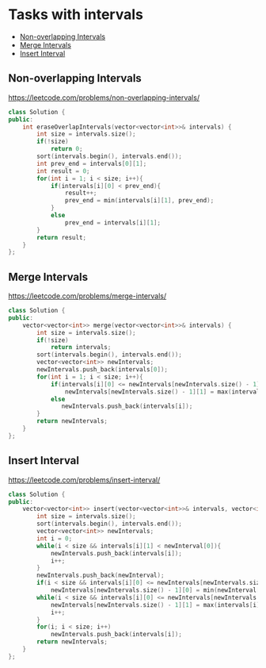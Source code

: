 # Tasks with intervals

+ [Non-overlapping Intervals](#non-overlapping-intervals)
+ [Merge Intervals](#merge-intervals)
+ [Insert Interval](#insert-interval)

## Non-overlapping Intervals

https://leetcode.com/problems/non-overlapping-intervals/

```C++
class Solution {
public:
    int eraseOverlapIntervals(vector<vector<int>>& intervals) {
        int size = intervals.size();
        if(!size)
            return 0;
        sort(intervals.begin(), intervals.end());
        int prev_end = intervals[0][1];
        int result = 0;
        for(int i = 1; i < size; i++){
            if(intervals[i][0] < prev_end){
                result++;
                prev_end = min(intervals[i][1], prev_end);
            }
            else
                prev_end = intervals[i][1];
        }
        return result;
    }
};
```

## Merge Intervals

https://leetcode.com/problems/merge-intervals/

```C++
class Solution {
public:
    vector<vector<int>> merge(vector<vector<int>>& intervals) {
        int size = intervals.size();
        if(!size)
            return intervals;
        sort(intervals.begin(), intervals.end());
        vector<vector<int>> newIntervals;
        newIntervals.push_back(intervals[0]); 
        for(int i = 1; i < size; i++){
            if(intervals[i][0] <= newIntervals[newIntervals.size() - 1][1])
                newIntervals[newIntervals.size() - 1][1] = max(intervals[i][1], newIntervals[newIntervals.size() - 1][1]);
            else
               newIntervals.push_back(intervals[i]); 
        }
        return newIntervals;
    }
};
```

## Insert Interval

https://leetcode.com/problems/insert-interval/

```C++
class Solution {
public:
    vector<vector<int>> insert(vector<vector<int>>& intervals, vector<int>& newInterval) {
        int size = intervals.size();
        sort(intervals.begin(), intervals.end());
        vector<vector<int>> newIntervals;
        int i = 0;
        while(i < size && intervals[i][1] < newInterval[0]){
            newIntervals.push_back(intervals[i]); 
            i++;
        }
        newIntervals.push_back(newInterval);
        if(i < size && intervals[i][0] <= newIntervals[newIntervals.size() - 1][1])
            newIntervals[newIntervals.size() - 1][0] = min(newInterval[0], intervals[i][0]);
        while(i < size && intervals[i][0] <= newIntervals[newIntervals.size() - 1][1]){
            newIntervals[newIntervals.size() - 1][1] = max(intervals[i][1], newInterval[1]); 
            i++;
        }
        for(i; i < size; i++)
            newIntervals.push_back(intervals[i]); 
        return newIntervals;
    }
};
```

